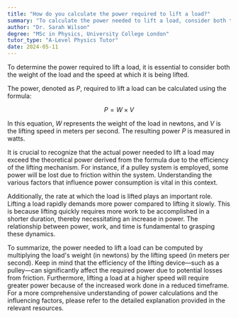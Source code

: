 ```yaml
---
title: "How do you calculate the power required to lift a load?"
summary: "To calculate the power needed to lift a load, consider both the load's weight and the lifting speed."
author: "Dr. Sarah Wilson"
degree: "MSc in Physics, University College London"
tutor_type: "A-Level Physics Tutor"
date: 2024-05-11
---
```


To determine the power required to lift a load, it is essential to consider both the weight of the load and the speed at which it is being lifted.

The power, denoted as $P$, required to lift a load can be calculated using the formula:

$$
P = W \times V
$$

In this equation, $W$ represents the weight of the load in newtons, and $V$ is the lifting speed in meters per second. The resulting power $P$ is measured in watts.

It is crucial to recognize that the actual power needed to lift a load may exceed the theoretical power derived from the formula due to the efficiency of the lifting mechanism. For instance, if a pulley system is employed, some power will be lost due to friction within the system. Understanding the various factors that influence power consumption is vital in this context.

Additionally, the rate at which the load is lifted plays an important role. Lifting a load rapidly demands more power compared to lifting it slowly. This is because lifting quickly requires more work to be accomplished in a shorter duration, thereby necessitating an increase in power. The relationship between power, work, and time is fundamental to grasping these dynamics.

To summarize, the power needed to lift a load can be computed by multiplying the load's weight (in newtons) by the lifting speed (in meters per second). Keep in mind that the efficiency of the lifting device—such as a pulley—can significantly affect the required power due to potential losses from friction. Furthermore, lifting a load at a higher speed will require greater power because of the increased work done in a reduced timeframe. For a more comprehensive understanding of power calculations and the influencing factors, please refer to the detailed explanation provided in the relevant resources.
    